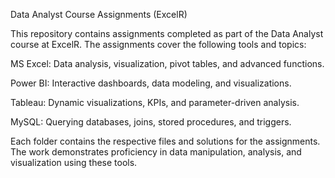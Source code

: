 Data Analyst Course Assignments (ExcelR)

This repository contains assignments completed as part of the Data Analyst course at ExcelR. The assignments cover the following tools and topics:

MS Excel: Data analysis, visualization, pivot tables, and advanced functions.

Power BI: Interactive dashboards, data modeling, and visualizations.

Tableau: Dynamic visualizations, KPIs, and parameter-driven analysis.

MySQL: Querying databases, joins, stored procedures, and triggers.

Each folder contains the respective files and solutions for the assignments. The work demonstrates proficiency in data manipulation, analysis, and visualization using these tools.
